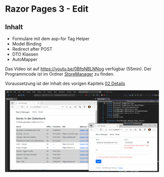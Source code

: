 # Razor Pages 3 - Edit

## Inhalt

- Formulare mit dem asp-for Tag Helper
- Model Binding
- Redirect after POST
- DTO Klassen
- AutoMapper

Das Video ist auf https://youtu.be/0BfpNBLNNog verfügbar (55min). Der Programmcode ist im
Ordner [StoreManager](StoreManager) zu finden.

Voraussetzung ist der Inhalt des vorigen Kapitels [02 Details](../02%20Details%20Page/README.md)

![](screenshot.png)
